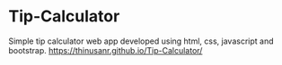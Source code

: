 # Tip-Calculator

Simple tip calculator web app developed using html, css, javascript and bootstrap.
https://thinusanr.github.io/Tip-Calculator/
